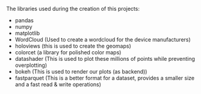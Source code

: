 The libraries used during the creation of this projects:
- pandas
- numpy
- matplotlib 
- WordCloud (Used to create a wordcloud for the device manufacturers)
- holoviews (this is used to create the geomaps)
- colorcet (a library for polished color maps)
- datashader (This is used to plot these millions of points while preventing overplotting)
- bokeh (This is used to render our plots (as backend))
- fastparquet (This is a better format for a dataset, provides a smaller size and a fast read & write operations)

